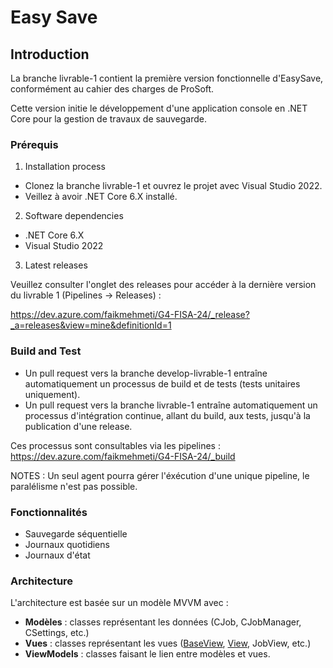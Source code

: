 # Easy Save

## Introduction 

La branche livrable-1 contient la première version fonctionnelle d'EasySave, conformément au cahier des charges de ProSoft. 

Cette version initie le développement d'une application console en .NET Core pour la gestion de travaux de sauvegarde.

### Prérequis

1.	Installation process

* Clonez la branche livrable-1 et ouvrez le projet avec Visual Studio 2022. 
* Veillez à avoir .NET Core 6.X installé.

2.	Software dependencies

* .NET Core 6.X
* Visual Studio 2022

3.	Latest releases

Veuillez consulter l'onglet des releases pour accéder à la dernière version du livrable 1 (Pipelines -> Releases) :

https://dev.azure.com/faikmehmeti/G4-FISA-24/_release?_a=releases&view=mine&definitionId=1

### Build and Test

* Un pull request vers la branche develop-livrable-1 entraîne automatiquement un processus de build et de tests (tests unitaires uniquement).
* Un pull request vers la branche livrable-1 entraîne automatiquement un processus d'intégration continue, allant du build, aux tests, jusqu'à la publication d'une release.

Ces processus sont consultables via les pipelines : https://dev.azure.com/faikmehmeti/G4-FISA-24/_build

NOTES : Un seul agent pourra gérer l'éxécution d'une unique pipeline, le paralélisme n'est pas possible.



### Fonctionnalités
- Sauvegarde séquentielle
- Journaux quotidiens
- Journaux d'état

### Architecture
 L'architecture est basée sur un modèle MVVM avec :

- **Modèles** : classes représentant les données (CJob, CJobManager, CSettings, etc.)
- **Vues** :  classes représentant les vues ([BaseView](https://charifmah.github.io/EasySaveWiki/api/EasySave.Views.BaseView.html), [View](https://charifmah.github.io/EasySaveWiki/api/EasySave.Views.View.html), JobView, etc.)
- **ViewModels** : classes faisant le lien entre modèles et vues.

